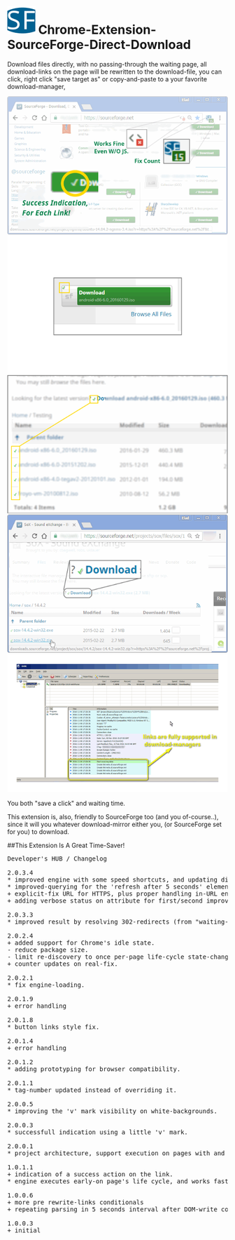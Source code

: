 <h1><img src="resources/icon.png" height="64" width="64"/> Chrome-Extension-SourceForge-Direct-Download</h1>

Download files directly, with no passing-through the waiting page,
all download-links on the page will be rewritten to the download-file,
you can click, right click "save target as" or copy-and-paste to a your favorite download-manager,

<img src="resources/screenshot_1.png"/>
<img src="resources/screenshot_2.png"/>
<img src="resources/screenshot_3.png"/>
<img src="resources/screenshot_4.png"/>
<img src="resources/screenshot_5.png"/>

You both "save a click" and waiting time.

This extension is, also, friendly to SourceForge too (and you of-course..),
since it will you whatever download-mirror either you, (or SourceForge set for you) to download.

##This Extension Is A Great Time-Saver!

<pre>
Developer's HUB / Changelog

2.0.3.4
* improved engine with some speed shortcuts, and updating directly the download-links each time.
* improved-querying for the 'refresh after 5 seconds' element instead of on-page download-link.
+ explicit-fix URL for HTTPS, plus proper handling in-URL entity-encoding using native-parser.. .
+ adding verbose status on attribute for first/second improved result.

2.0.3.3
* improved result by resolving 302-redirects (from "waiting-screen") to final target URL.

2.0.2.4
+ added support for Chrome's idle state.
- reduce package size.
- limit re-discovery to once per-page life-cycle state-change (load/ready).
+ counter updates on real-fix.

2.0.2.1
* fix engine-loading.

2.0.1.9
+ error handling

2.0.1.8
* button links style fix.

2.0.1.4
+ error handling

2.0.1.2
* adding prototyping for browser compatibility.

2.0.1.1
* tag-number updated instead of overriding it.

2.0.0.5
* improving the 'v' mark visibility on white-backgrounds.

2.0.0.3
* successfull indication using a little 'v' mark.

2.0.0.1
* project architecture, support execution on pages with and without JavaScript support, no code-duplication using the scope of the chrome-extension.

1.0.1.1
+ indication of a success action on the link.
* engine executes early-on page's life cycle, and works faster.

1.0.0.6
+ more pre rewrite-links conditionals
+ repeating parsing in 5 seconds interval after DOM-write complete.

1.0.0.3
+ initial
</pre>

<!-- <a href="https://paypal.me/e1adkarak0"><img src="https://www.paypalobjects.com/webstatic/mktg/Logo/pp-logo-100px.png" alt="PayPal Donation"></a> -->